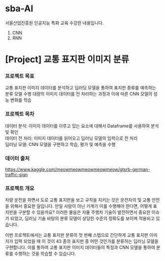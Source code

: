 # sba-AI
서울산업진흥원 인공지능 특화 교육 수강한 내용입니다.  


1. CNN
2. RNN


# [Project] 교통 표지판 이미지 분류

### 프로젝트 목표
교통 표지판 이미지 데이터를 분석하고 딥러딩 모델을 통하여 표지판 종류를 예측하는 분류 모델 수행
대량의 이미지 데이터를 전 처리하는 과정과 이에 따른 CNN 모델의 성능 변화를 학습 

### 프로젝트 목차
데이터 분석: 이미지 데이터를 이루고 있는 요소에 대해서 Dataframe를 사용하여 분석 및 확인   
데이터 전 처리: 이미지 데이터를 읽어오고 딥러닝 모델의 입력으로 전 처리    
딥러닝 모델: CNN 모델을 구현하고 학습, 평가 및 예측을 수행    

### 데이터 출처
https://www.kaggle.com/meowmeowmeowmeowmeow/gtsrb-german-traffic-sign

### 프로젝트 개요
차량 운전을 하면서 도로 교통 표지판을 보고 규칙을 지키는 것은 운전자의 및 교통 안전을 위해서 중요한 일입니다. 만일 사람이 아닌 기계가 이를 수행해야 한다면, 어떻게 표지판을 구분할 수 있을까요? 이러한 물음은 자율 주행차 기술이 발전하면서 중요한 이슈가 되었고, 딥러닝 기술 바탕의 분류 모델이 상당한 수준의 정확도를 보이며 적용되고 있습니다.

이번 프로젝트에서는 교통 표지판 분류의 첫 번째 스텝으로 간단하게 교통 표지판 이미지가 입력 되었을 때 이 것이 43 종의 표지판 중 어떤 것인가를 분류하는 딥러닝 모델을 구현합니다. 이를 통하여 교통 표지판 이미지 데이터들의 특징과 CNN 모델을 통하여 분류를 수행하는 것을 학습할 수 있습니다.
